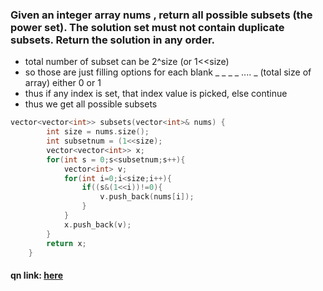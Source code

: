 ### Given an integer array nums , return all possible subsets (the power set). The solution set must not contain duplicate subsets. Return the solution in any order.
- total number of subset can be 2^size (or 1<<size)  
- so those are just filling options for each blank _ _ _ _ .... _ (total size of array) either 0 or 1
- thus if any index is set, that index value is picked, else continue
- thus we get all possible subsets

```cpp 
vector<vector<int>> subsets(vector<int>& nums) {
        int size = nums.size();
        int subsetnum = (1<<size);
        vector<vector<int>> x;
        for(int s = 0;s<subsetnum;s++){
            vector<int> v;
            for(int i=0;i<size;i++){
                if((s&(1<<i))!=0){
                    v.push_back(nums[i]);
                }
            }
            x.push_back(v);
        }
        return x;
    }

```

#### qn link: <a href="https://leetcode.com/problems/subsets-ii/"> here </a>
